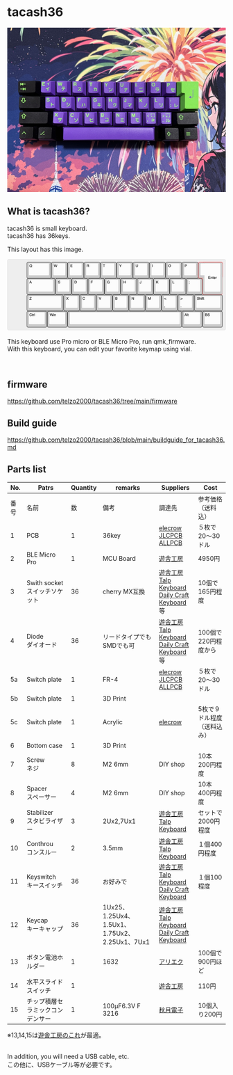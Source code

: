 # tacash36

![](img/img00001.jpg)

## What is tacash36?

tacash36 is small keyboard.
<br>
tacash36 has 36keys.
<br>

This layout has this image.
<br>

![](img/img00002.jpg)

This keyboard use Pro micro or BLE Micro Pro, run qmk_firmware.
<br>
With this keyboard, you can edit your favorite keymap using vial.


<br>

## firmware

https://github.com/telzo2000/tacash36/tree/main/firmware

## Build guide

https://github.com/telzo2000/tacash36/blob/main/buildguide_for_tacash36.md

## Parts list


| No. | Patrs | Quantity | remarks | Suppliers | Cost |
|--|--|--|--|--|--|
|番号|名前|数|備考|調達先|参考価格（送料込）|<br>
|1|PCB|1|36key|[elecrow](https://www.elecrow.com)<br>[JLCPCB](https://jlcpcb.com)<br>[ALLPCB](https://www.allpcb.com)|５枚で20〜30ドル|<br>
|2|BLE Micro Pro|1|MCU Board|[遊舎工房](https://shop.yushakobo.jp/products/ble-micro-pro?variant=37665571340449)|4950円|
|3|Swith socket<br>スイッチソケット|36|cherry MX互換|[遊舎工房](https://yushakobo.jp)<br>[Talp Keyboard](https://talpkeyboard.net)<br>[Daily Craft Keyboard](https://shop.dailycraft.jp)等|10個で165円程度|
|4|Diode<br>ダイオード|36|リードタイプでもSMDでも可|[遊舎工房](https://yushakobo.jp)<br>[Talp Keyboard](https://talpkeyboard.net)<br>[Daily Craft Keyboard](https://shop.dailycraft.jp)等|100個で220円程度から|
|5a|Switch plate|1|FR-4|[elecrow](https://www.elecrow.com)<br>[JLCPCB](https://jlcpcb.com)<br>[ALLPCB](https://www.allpcb.com)|５枚で20〜30ドル|
|5b|Switch plate|1|3D Print|||
|5c|Switch plate|1|Acrylic|[elecrow](https://www.elecrow.com/acrylic-cutting.html)|5枚で９ドル程度（送料込み）|
|6|Bottom case|1|3D Print||
|7|Screw<br>ネジ|8|M2 6mm|DIY shop|10本200円程度|
|8|Spacer<br>スペーサー|4|M2 6mm|DIY shop|10本400円程度|
|9|Stabilizer<br>スタビライザー|3|2Ux2,7Ux1|[遊舎工房](https://yushakobo.jp)<br>[Talp Keyboard](https://talpkeyboard.net)|セットで2000円程度|
|10|Conthrou<br>コンスルー|2|3.5mm|[遊舎工房](https://yushakobo.jp)<br>[Talp Keyboard](https://talpkeyboard.net)|１個400円程度|
|11|Keyswitch<br>キースイッチ|36|お好みで|[遊舎工房](https://yushakobo.jp)<br>[Talp Keyboard](https://talpkeyboard.net)<br>[Daily Craft Keyboard](https://shop.dailycraft.jp)|１個100程度|
|12|Keycap<br>キーキャップ|36|1Ux25、1.25Ux4、1.5Ux1、1.75Ux2、2.25Ux1、7Ux1|[遊舎工房](https://yushakobo.jp)<br>[Talp Keyboard](https://talpkeyboard.net)<br>[Daily Craft Keyboard](https://shop.dailycraft.jp)||
|13|ボタン電池ホルダー|1|1632|[アリエク](https://ja.aliexpress.com/item/32744211091.html?spm=a2g0o.order_list.order_list_main.10.2aa6585aqrECYV&gatewayAdapt=glo2jpn)<br>|100個で900円ほど|
|14|水平スライドスイッチ|1||[遊舎工房](https://shop.yushakobo.jp/products/5624?_pos=1&_sid=f65b70e3c&_ss=r)|110円|
|15|チップ積層セラミックコンデンサー |1|100μF6.3V F 3216|[秋月電子](https://akizukidenshi.com/catalog/g/g102151/)|10個入り200円|

※13,14,15は[遊舎工房のこれ](https://shop.yushakobo.jp/products/5623)が最適。

<br>
In addition, you will need a USB cable, etc.
<br>
この他に、USBケーブル等が必要です。
<br>